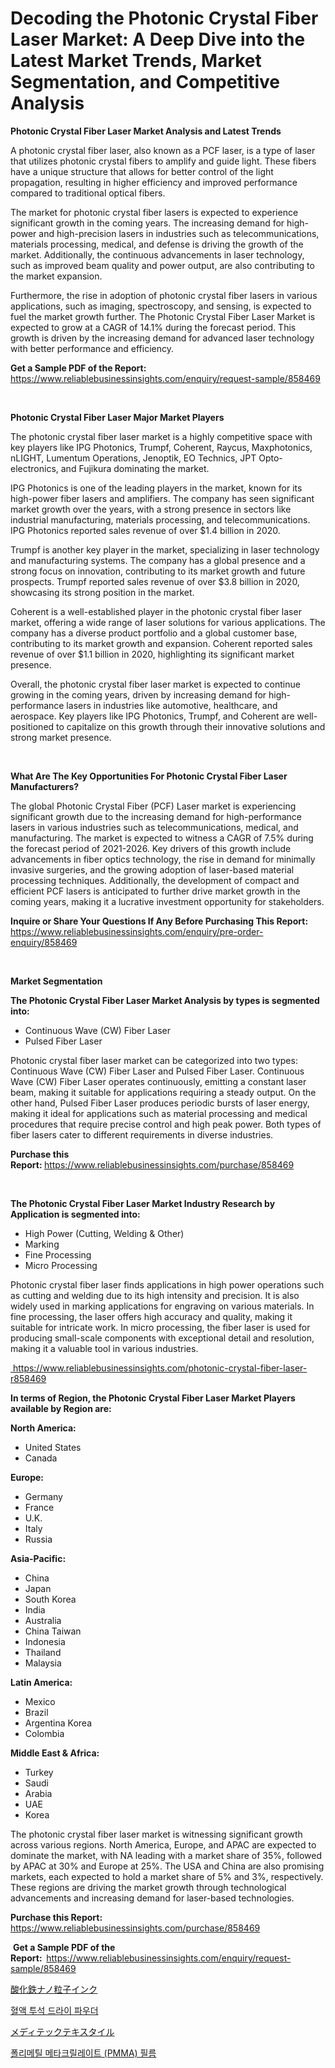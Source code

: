 <p><h1>Decoding the Photonic Crystal Fiber Laser Market: A Deep Dive into the Latest Market Trends, Market Segmentation, and Competitive Analysis</h1></p><p><strong>Photonic Crystal Fiber Laser Market Analysis and Latest Trends</strong></p>
<p><p>A photonic crystal fiber laser, also known as a PCF laser, is a type of laser that utilizes photonic crystal fibers to amplify and guide light. These fibers have a unique structure that allows for better control of the light propagation, resulting in higher efficiency and improved performance compared to traditional optical fibers.</p><p>The market for photonic crystal fiber lasers is expected to experience significant growth in the coming years. The increasing demand for high-power and high-precision lasers in industries such as telecommunications, materials processing, medical, and defense is driving the growth of the market. Additionally, the continuous advancements in laser technology, such as improved beam quality and power output, are also contributing to the market expansion.</p><p>Furthermore, the rise in adoption of photonic crystal fiber lasers in various applications, such as imaging, spectroscopy, and sensing, is expected to fuel the market growth further. The Photonic Crystal Fiber Laser Market is expected to grow at a CAGR of 14.1% during the forecast period. This growth is driven by the increasing demand for advanced laser technology with better performance and efficiency.</p></p>
<p><strong>Get a Sample PDF of the Report:&nbsp;</strong> <a href="https://www.reliablebusinessinsights.com/enquiry/request-sample/858469">https://www.reliablebusinessinsights.com/enquiry/request-sample/858469</a></p>
<p>&nbsp;</p>
<p><strong>Photonic Crystal Fiber Laser Major Market Players</strong></p>
<p><p>The photonic crystal fiber laser market is a highly competitive space with key players like IPG Photonics, Trumpf, Coherent, Raycus, Maxphotonics, nLIGHT, Lumentum Operations, Jenoptik, EO Technics, JPT Opto-electronics, and Fujikura dominating the market.</p><p>IPG Photonics is one of the leading players in the market, known for its high-power fiber lasers and amplifiers. The company has seen significant market growth over the years, with a strong presence in sectors like industrial manufacturing, materials processing, and telecommunications. IPG Photonics reported sales revenue of over $1.4 billion in 2020.</p><p>Trumpf is another key player in the market, specializing in laser technology and manufacturing systems. The company has a global presence and a strong focus on innovation, contributing to its market growth and future prospects. Trumpf reported sales revenue of over $3.8 billion in 2020, showcasing its strong position in the market.</p><p>Coherent is a well-established player in the photonic crystal fiber laser market, offering a wide range of laser solutions for various applications. The company has a diverse product portfolio and a global customer base, contributing to its market growth and expansion. Coherent reported sales revenue of over $1.1 billion in 2020, highlighting its significant market presence.</p><p>Overall, the photonic crystal fiber laser market is expected to continue growing in the coming years, driven by increasing demand for high-performance lasers in industries like automotive, healthcare, and aerospace. Key players like IPG Photonics, Trumpf, and Coherent are well-positioned to capitalize on this growth through their innovative solutions and strong market presence.</p></p>
<p>&nbsp;</p>
<p><strong>What Are The Key Opportunities For Photonic Crystal Fiber Laser Manufacturers?</strong></p>
<p><p>The global Photonic Crystal Fiber (PCF) Laser market is experiencing significant growth due to the increasing demand for high-performance lasers in various industries such as telecommunications, medical, and manufacturing. The market is expected to witness a CAGR of 7.5% during the forecast period of 2021-2026. Key drivers of this growth include advancements in fiber optics technology, the rise in demand for minimally invasive surgeries, and the growing adoption of laser-based material processing techniques. Additionally, the development of compact and efficient PCF lasers is anticipated to further drive market growth in the coming years, making it a lucrative investment opportunity for stakeholders.</p></p>
<p><strong>Inquire or Share Your Questions If Any Before Purchasing This Report:</strong> <a href="https://www.reliablebusinessinsights.com/enquiry/pre-order-enquiry/858469">https://www.reliablebusinessinsights.com/enquiry/pre-order-enquiry/858469</a></p>
<p>&nbsp;</p>
<p><strong>Market Segmentation</strong></p>
<p><strong>The Photonic Crystal Fiber Laser Market Analysis by types is segmented into:</strong></p>
<p><ul><li>Continuous Wave (CW) Fiber Laser</li><li>Pulsed Fiber Laser</li></ul></p>
<p><p>Photonic crystal fiber laser market can be categorized into two types: Continuous Wave (CW) Fiber Laser and Pulsed Fiber Laser. Continuous Wave (CW) Fiber Laser operates continuously, emitting a constant laser beam, making it suitable for applications requiring a steady output. On the other hand, Pulsed Fiber Laser produces periodic bursts of laser energy, making it ideal for applications such as material processing and medical procedures that require precise control and high peak power. Both types of fiber lasers cater to different requirements in diverse industries.</p></p>
<p><strong>Purchase this Report:&nbsp;</strong><a href="https://www.reliablebusinessinsights.com/purchase/858469">https://www.reliablebusinessinsights.com/purchase/858469</a></p>
<p>&nbsp;</p>
<p><strong>The Photonic Crystal Fiber Laser Market Industry Research by Application is segmented into:</strong></p>
<p><ul><li>High Power (Cutting, Welding & Other)</li><li>Marking</li><li>Fine Processing</li><li>Micro Processing</li></ul></p>
<p><p>Photonic crystal fiber laser finds applications in high power operations such as cutting and welding due to its high intensity and precision. It is also widely used in marking applications for engraving on various materials. In fine processing, the laser offers high accuracy and quality, making it suitable for intricate work. In micro processing, the fiber laser is used for producing small-scale components with exceptional detail and resolution, making it a valuable tool in various industries.</p></p>
<p><a href="https://www.reliablebusinessinsights.com/photonic-crystal-fiber-laser-r858469">&nbsp;https://www.reliablebusinessinsights.com/photonic-crystal-fiber-laser-r858469</a></p>
<p><strong>In terms of Region, the Photonic Crystal Fiber Laser Market Players available by Region are:</strong></p>
<p>
    <p> <strong> North America: </strong>
        <ul>
            <li>United States</li>
            <li>Canada</li>
        </ul>
        </p> 
    <p> <strong> Europe: </strong>
        <ul>
            <li>Germany</li>
            <li>France</li>
            <li>U.K.</li>
            <li>Italy</li>
            <li>Russia</li>
        </ul>
        </p> 
    <p> <strong> Asia-Pacific: </strong>
        <ul>
            <li>China</li>
            <li>Japan</li>
            <li>South Korea</li>
            <li>India</li>
            <li>Australia</li>
            <li>China Taiwan</li>
            <li>Indonesia</li>
            <li>Thailand</li>
            <li>Malaysia</li>
        </ul>
        </p> 
    <p> <strong> Latin America: </strong>
        <ul>
            <li>Mexico</li>
            <li>Brazil</li>
            <li>Argentina Korea</li>
            <li>Colombia</li>
        </ul>
        </p> 
    <p> <strong> Middle East & Africa: </strong>
        <ul>
            <li>Turkey</li>
            <li>Saudi</li>
            <li>Arabia</li>
            <li>UAE</li>
            <li>Korea</li>
        </ul>
    </p>
    </p>
<p><p>The photonic crystal fiber laser market is witnessing significant growth across various regions. North America, Europe, and APAC are expected to dominate the market, with NA leading with a market share of 35%, followed by APAC at 30% and Europe at 25%. The USA and China are also promising markets, each expected to hold a market share of 5% and 3%, respectively. These regions are driving the market growth through technological advancements and increasing demand for laser-based technologies.</p></p>
<p><strong>Purchase this Report: </strong><a href="https://www.reliablebusinessinsights.com/purchase/858469">https://www.reliablebusinessinsights.com/purchase/858469</a></p>
<p>&nbsp;<strong>Get a Sample PDF of the Report:&nbsp;&nbsp;</strong><a href="https://www.reliablebusinessinsights.com/enquiry/request-sample/858469">https://www.reliablebusinessinsights.com/enquiry/request-sample/858469</a></p>
<p><strong></strong></p>
<p><p><a href="https://medium.com/@kelsitorphy644/%E9%89%84%E9%85%B8%E5%8C%96%E7%89%A9%E3%83%8A%E3%83%8E%E7%B2%92%E5%AD%90%E3%82%A4%E3%83%B3%E3%82%AF%E7%94%A3%E6%A5%AD%E5%88%86%E6%9E%90%E3%83%AC%E3%83%9D%E3%83%BC%E3%83%88-%E5%BF%9C%E7%94%A8-%E5%9C%B0%E5%9F%9F-%E7%AB%B6%E4%BA%89%E6%88%A6%E7%95%A5%E5%88%A5%E3%81%AE%E5%B8%82%E5%A0%B4%E8%A6%8F%E6%A8%A1-%E3%82%B7%E3%82%A7%E3%82%A2-%E3%83%88%E3%83%AC%E3%83%B3%E3%83%89-2024%E5%B9%B4-2031%E5%B9%B4-b4c803484ed5">酸化鉄ナノ粒子インク</a></p><p><a href="https://medium.com/@aidenreinger/%EA%B8%80%EB%A1%9C%EB%B2%8C-%ED%97%A4%EB%AA%A8%EB%94%94%EC%95%84%EB%A6%AC%EC%8B%9C%EC%8A%A4-%EB%93%9C%EB%9D%BC%EC%9D%B4-%ED%8C%8C%EC%9A%B0%EB%8D%94-%EC%8B%9C%EC%9E%A5-%EA%B7%9C%EB%AA%A8%EB%8A%94-%EC%97%B0%ED%8F%89%EA%B7%A0-%EC%9D%98-%EC%A6%9D%EA%B0%80%EC%9C%A8%EC%9D%84-%EA%B8%B0%EB%8C%80%ED%95%98%EA%B3%A0-%EC%9E%88%EC%9C%BC%EB%A9%B0-%EB%B3%B8-%EB%B3%B4%EA%B3%A0%EC%84%9C%EB%8A%94-2024%EB%85%84%EB%B6%80%ED%84%B0-2031%EB%85%84%EA%B9%8C%EC%A7%80-%EC%8B%9C%EC%9E%A5-%EC%84%B1%EC%9E%A5-%ED%8A%B8%EB%A0%8C%EB%93%9C-%EA%B8%B0%ED%9A%8C-%EB%B0%8F-%EC%98%88%EC%B8%A1%EC%9D%84-%EB%8B%A4%EB%A3%B9%EB%8B%88%EB%8B%A4-846dc98681a8">혈액 투석 드라이 파우더</a></p><p><a href="https://medium.com/@kaydenjohns1964/2024%E5%B9%B4%E3%81%8B%E3%82%892031%E5%B9%B4%E3%81%BE%E3%81%A7%E3%81%AE%E6%9C%9F%E9%96%93%E3%81%AE%E3%82%B0%E3%83%AD%E3%83%BC%E3%83%90%E3%83%AB%E3%83%A1%E3%83%87%E3%82%A3%E3%83%86%E3%83%83%E3%82%AF%E3%83%86%E3%82%AD%E3%82%B9%E3%82%BF%E3%82%A4%E3%83%AB%E5%B8%82%E5%A0%B4%E3%81%AE%E6%A9%9F%E4%BC%9A%E3%81%A8%E4%BA%88%E6%B8%AC-a31331d3e873">メディテックテキスタイル</a></p><p><a href="https://medium.com/@bustersipes981/2024%EB%85%84%EB%B6%80%ED%84%B0-2031%EB%85%84%EA%B9%8C%EC%A7%80%EC%9D%98-%ED%8F%B4%EB%A6%AC%EB%A9%94%ED%8B%B8-%EB%A9%94%ED%83%80%ED%81%AC%EB%A6%B4%EB%A0%88%EC%9D%B4%ED%8A%B8-pmma-%ED%95%84%EB%A6%84-%EC%8B%9C%EC%9E%A5-%EC%A0%90%EC%9C%A0%EC%9C%A8-%EB%B0%8F-%EA%B2%BD%EC%9F%81-%EA%B1%B0%EB%A6%84%EC%97%90-%EB%8C%80%ED%95%9C-%ED%86%B5%EC%B0%B0%EB%A0%A5-160eaf862eb4">폴리메틸 메타크릴레이트 (PMMA) 필름</a></p></p>